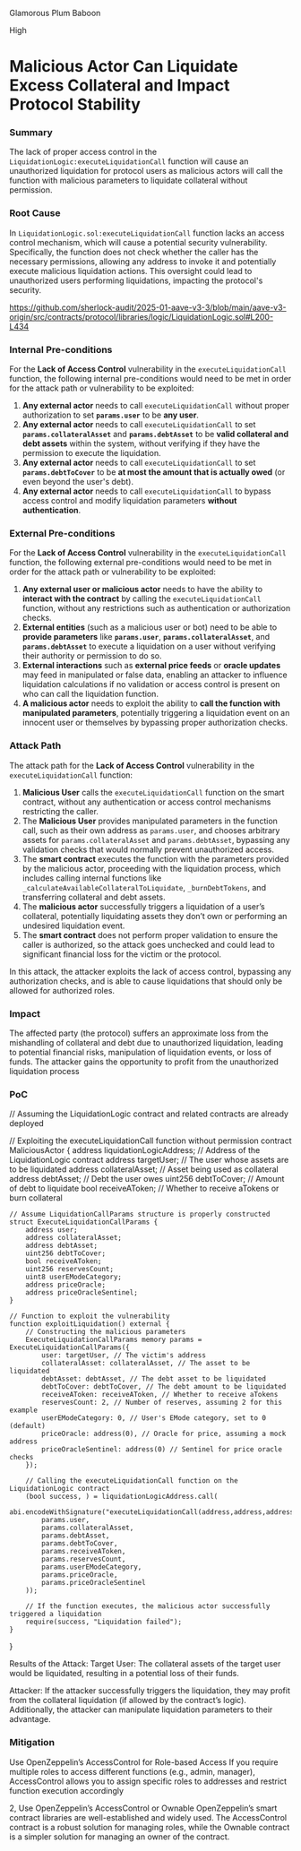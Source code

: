 Glamorous Plum Baboon

High

# Malicious Actor Can Liquidate Excess Collateral and Impact Protocol Stability

### Summary

The lack of proper access control in the `LiquidationLogic:executeLiquidationCall` function  will cause an unauthorized liquidation for protocol users as malicious actors will call the function with malicious parameters to liquidate collateral without permission.

### Root Cause

  In  `LiquidationLogic.sol:executeLiquidationCall`  function lacks an access control mechanism, which will cause a potential security vulnerability. Specifically, the function does not check whether the caller has the necessary permissions, allowing any address to invoke it and potentially execute malicious liquidation actions. This oversight could lead to unauthorized users performing liquidations, impacting the protocol's security.



https://github.com/sherlock-audit/2025-01-aave-v3-3/blob/main/aave-v3-origin/src/contracts/protocol/libraries/logic/LiquidationLogic.sol#L200-L434


### Internal Pre-conditions

For the **Lack of Access Control** vulnerability in the `executeLiquidationCall` function, the following internal pre-conditions would need to be met in order for the attack path or vulnerability to be exploited:

1. **Any external actor** needs to call `executeLiquidationCall` without proper authorization to set **`params.user`** to be **any user**.
2. **Any external actor** needs to call `executeLiquidationCall` to set **`params.collateralAsset`** and **`params.debtAsset`** to be **valid collateral and debt assets** within the system, without verifying if they have the permission to execute the liquidation.
3. **Any external actor** needs to call `executeLiquidationCall` to set **`params.debtToCover`** to be **at most the amount that is actually owed** (or even beyond the user's debt).
4. **Any external actor** needs to call `executeLiquidationCall` to bypass access control and modify liquidation parameters **without authentication**.

### External Pre-conditions

For the **Lack of Access Control** vulnerability in the `executeLiquidationCall` function, the following external pre-conditions would need to be met in order for the attack path or vulnerability to be exploited:

1. **Any external user or malicious actor** needs to have the ability to **interact with the contract** by calling the `executeLiquidationCall` function, without any restrictions such as authentication or authorization checks.
2. **External entities** (such as a malicious user or bot) need to be able to **provide parameters** like **`params.user`**, **`params.collateralAsset`**, and **`params.debtAsset`** to execute a liquidation on a user without verifying their authority or permission to do so.
3. **External interactions** such as **external price feeds** or **oracle updates** may feed in manipulated or false data, enabling an attacker to influence liquidation calculations if no validation or access control is present on who can call the liquidation function.
4. **A malicious actor** needs to exploit the ability to **call the function with manipulated parameters**, potentially triggering a liquidation event on an innocent user or themselves by bypassing proper authorization checks.

### Attack Path

 The attack path for the **Lack of Access Control** vulnerability in the `executeLiquidationCall` function:

1. **Malicious User** calls the `executeLiquidationCall` function on the smart contract, without any authentication or access control mechanisms restricting the caller.
2. The **Malicious User** provides manipulated parameters in the function call, such as their own address as `params.user`, and chooses arbitrary assets for `params.collateralAsset` and `params.debtAsset`, bypassing any validation checks that would normally prevent unauthorized access.
3. The **smart contract** executes the function with the parameters provided by the malicious actor, proceeding with the liquidation process, which includes calling internal functions like `_calculateAvailableCollateralToLiquidate`, `_burnDebtTokens`, and transferring collateral and debt assets.
4. The **malicious actor** successfully triggers a liquidation of a user’s collateral, potentially liquidating assets they don’t own or performing an undesired liquidation event.
5. The **smart contract** does not perform proper validation to ensure the caller is authorized, so the attack goes unchecked and could lead to significant financial loss for the victim or the protocol.

In this attack, the attacker exploits the lack of access control, bypassing any authorization checks, and is able to cause liquidations that should only be allowed for authorized roles.

### Impact

The affected party (the protocol) suffers an approximate loss from the mishandling of collateral and debt due to unauthorized liquidation, leading to potential financial risks, manipulation of liquidation events, or loss of funds. The attacker gains the opportunity to profit from the unauthorized liquidation process

### PoC

// Assuming the LiquidationLogic contract and related contracts are already deployed

// Exploiting the executeLiquidationCall function without permission
contract MaliciousActor {
    address liquidationLogicAddress; // Address of the LiquidationLogic contract
    address targetUser; // The user whose assets are to be liquidated
    address collateralAsset; // Asset being used as collateral
    address debtAsset; // Debt the user owes
    uint256 debtToCover; // Amount of debt to liquidate
    bool receiveAToken; // Whether to receive aTokens or burn collateral
    
    // Assume LiquidationCallParams structure is properly constructed
    struct ExecuteLiquidationCallParams {
        address user;
        address collateralAsset;
        address debtAsset;
        uint256 debtToCover;
        bool receiveAToken;
        uint256 reservesCount;
        uint8 userEModeCategory;
        address priceOracle;
        address priceOracleSentinel;
    }
    
    // Function to exploit the vulnerability
    function exploitLiquidation() external {
        // Constructing the malicious parameters
        ExecuteLiquidationCallParams memory params = ExecuteLiquidationCallParams({
            user: targetUser, // The victim's address
            collateralAsset: collateralAsset, // The asset to be liquidated
            debtAsset: debtAsset, // The debt asset to be liquidated
            debtToCover: debtToCover, // The debt amount to be liquidated
            receiveAToken: receiveAToken, // Whether to receive aTokens
            reservesCount: 2, // Number of reserves, assuming 2 for this example
            userEModeCategory: 0, // User's EMode category, set to 0 (default)
            priceOracle: address(0), // Oracle for price, assuming a mock address
            priceOracleSentinel: address(0) // Sentinel for price oracle checks
        });

        // Calling the executeLiquidationCall function on the LiquidationLogic contract
        (bool success, ) = liquidationLogicAddress.call(
            abi.encodeWithSignature("executeLiquidationCall(address,address,address,address,uint256,bool,uint256,uint8,address,address)",
            params.user,
            params.collateralAsset,
            params.debtAsset,
            params.debtToCover,
            params.receiveAToken,
            params.reservesCount,
            params.userEModeCategory,
            params.priceOracle,
            params.priceOracleSentinel
        ));

        // If the function executes, the malicious actor successfully triggered a liquidation
        require(success, "Liquidation failed");
    }
}


Results of the Attack:
Target User: The collateral assets of the target user would be liquidated, resulting in a potential loss of their funds.

Attacker: If the attacker successfully triggers the liquidation, they may profit from the collateral liquidation (if allowed by the contract’s logic). Additionally, the attacker can manipulate liquidation parameters to their advantage.

### Mitigation

Use OpenZeppelin’s AccessControl for Role-based Access
If you require multiple roles to access different functions (e.g., admin, manager), AccessControl allows you to assign specific roles to addresses and restrict function execution accordingly

2, Use OpenZeppelin’s AccessControl or Ownable
OpenZeppelin’s smart contract libraries are well-established and widely used. The AccessControl contract is a robust solution for managing roles, while the Ownable contract is a simpler solution for managing an owner of the contract.